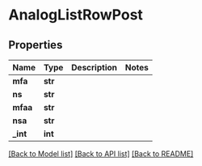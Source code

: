 # AnalogListRowPost

## Properties
Name | Type | Description | Notes
------------ | ------------- | ------------- | -------------
**mfa** | **str** |  | 
**ns** | **str** |  | 
**mfaa** | **str** |  | 
**nsa** | **str** |  | 
**_int** | **int** |  | 

[[Back to Model list]](../README.md#documentation-for-models) [[Back to API list]](../README.md#documentation-for-api-endpoints) [[Back to README]](../README.md)


